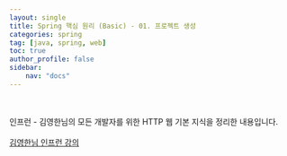 ```yaml
---
layout: single
title: Spring 핵심 원리 (Basic) - 01. 프로젝트 생성
categories: spring
tag: [java, spring, web]
toc: true 
author_profile: false
sidebar:
    nav: "docs"
---
```


<br/>



<div class='notice--warning'>
    <br/>
    인프런 - 김영한님의 모든 개발자를 위한 HTTP 웹 기본 지식을 정리한 내용입니다. <br/><br/>
    <a href="https://www.inflearn.com/course/http-%EC%9B%B9-%EB%84%A4%ED%8A%B8%EC%9B%8C%ED%81%AC/dashboard" class="btn btn--info">김영한님 인프런 강의</a><br/>
    <br/>
</div>
